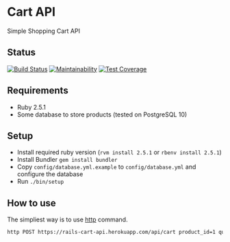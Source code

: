 # Cart API

Simple Shopping Cart API

## Status

[![Build Status](https://api.travis-ci.org/bladebhs/cart_api.svg?branch=master)](http://travis-ci.org/bladebhs/cart_api) [![Maintainability](https://api.codeclimate.com/v1/badges/b8582bf6b140d26dd2cf/maintainability)](https://codeclimate.com/github/bladebhs/cart_api/maintainability) [![Test Coverage](https://api.codeclimate.com/v1/badges/b8582bf6b140d26dd2cf/test_coverage)](https://codeclimate.com/github/bladebhs/cart_api/test_coverage)

## Requirements

* Ruby 2.5.1
* Some database to store products (tested on PostgreSQL 10)

## Setup

* Install required ruby version (`rvm install 2.5.1` or `rbenv install 2.5.1`)
* Install Bundler `gem install bundler`
* Copy `config/database.yml.example` to `config/database.yml` and configure the database
* Run `./bin/setup`

## How to use

The simpliest way is to use [http](https://httpie.org/) command.

``` bash
http POST https://rails-cart-api.herokuapp.com/api/cart product_id=1 quantity=5
```

